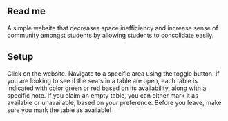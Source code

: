 ## Read me
A simple website that decreases space inefficiency and increase sense of community amongst students by allowing students to consolidate easily.

## Setup
Click on the website. Navigate to a specific area using the toggle button. If you are looking to see if the seats in a table are open, each table is indicated with color green or red based on its availability, along with a specific note. If you claim an empty table, you can either mark it as available or unavailable, based on your preference. Before you leave, make sure you mark the table as available!
